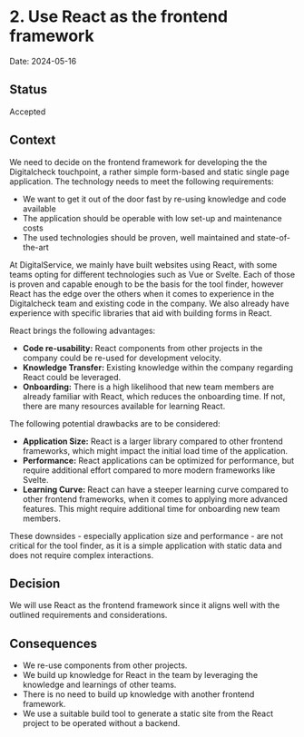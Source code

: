 # 2. Use React as the frontend framework

Date: 2024-05-16

## Status

Accepted

## Context

We need to decide on the frontend framework for developing the the Digitalcheck touchpoint, a rather simple form-based and static single page application. The technology needs to meet the following requirements:

- We want to get it out of the door fast by re-using knowledge and code available
- The application should be operable with low set-up and maintenance costs
- The used technologies should be proven, well maintained and state-of-the-art

At DigitalService, we mainly have built websites using React, with some teams opting for different technologies such as Vue or Svelte.
Each of those is proven and capable enough to be the basis for the tool finder, however React has the edge over the others when it comes to experience in the Digitalcheck team and existing code in the company.
We also already have experience with specific libraries that aid with building forms in React.

React brings the following advantages:

- **Code re-usability:** React components from other projects in the company could be re-used for development velocity.
- **Knowledge Transfer:** Existing knowledge within the company regarding React could be leveraged.
- **Onboarding:** There is a high likelihood that new team members are already familiar with React, which reduces the onboarding time. If not, there are many resources available for learning React.

The following potential drawbacks are to be considered:

- **Application Size:** React is a larger library compared to other frontend frameworks, which might impact the initial load time of the application.
- **Performance:** React applications can be optimized for performance, but require additional effort compared to more modern frameworks like Svelte.
- **Learning Curve:** React can have a steeper learning curve compared to other frontend frameworks, when it comes to applying more advanced features. This might require additional time for onboarding new team members.

These downsides - especially application size and performance - are not critical for the tool finder, as it is a simple application with static data and does not require complex interactions.

## Decision

We will use React as the frontend framework since it aligns well with the outlined requirements and considerations.

## Consequences

- We re-use components from other projects.
- We build up knowledge for React in the team by leveraging the knowledge and learnings of other teams.
- There is no need to build up knowledge with another frontend framework.
- We use a suitable build tool to generate a static site from the React project to be operated without a backend.
